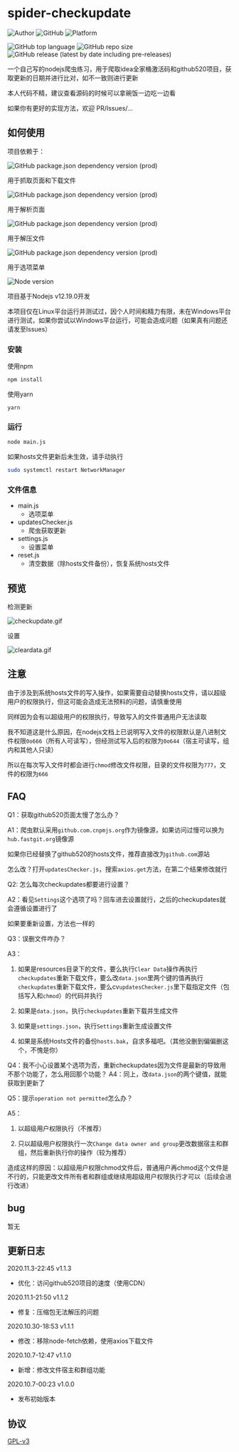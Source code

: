 # spider-checkupdate
![Author](https://img.shields.io/static/v1?label=Author&message=Zorin&color=9cf&style=for-the-badge)
![GitHub](https://img.shields.io/github/license/PikaSama/spider-checkupdate?color=success&style=for-the-badge)
![Platform](https://img.shields.io/static/v1?label=Platform&message=Linux&color=orange&style=for-the-badge)

![GitHub top language](https://img.shields.io/github/languages/top/pikasama/spider-checkupdate?style=for-the-badge)
![GitHub repo size](https://img.shields.io/github/repo-size/PikaSama/spider-checkupdate?color=ff69b4&style=for-the-badge)
![GitHub release (latest by date including pre-releases)](https://img.shields.io/github/v/release/PikaSama/spider-checkupdate?color=%23007ec6&include_prereleases&style=for-the-badge)

一个自己写的nodejs爬虫练习，用于爬取idea全家桶激活码和github520项目，获取更新的日期并进行比对，如不一致则进行更新

本人代码不精，建议查看源码的时候可以拿碗饭一边吃一边看

如果你有更好的实现方法，欢迎 PR/Issues/...
## 如何使用
项目依赖于：

![GitHub package.json dependency version (prod)](https://img.shields.io/github/package-json/dependency-version/PikaSama/spider-checkupdate/axios?style=flat-square)

用于抓取页面和下载文件
   
![GitHub package.json dependency version (prod)](https://img.shields.io/github/package-json/dependency-version/PikaSama/spider-checkupdate/cheerio?style=flat-square)

用于解析页面
   
![GitHub package.json dependency version (prod)](https://img.shields.io/github/package-json/dependency-version/PikaSama/spider-checkupdate/node-stream-zip?style=flat-square)

用于解压文件
   
![GitHub package.json dependency version (prod)](https://img.shields.io/github/package-json/dependency-version/PikaSama/spider-checkupdate/inquirer?style=flat-square)

用于选项菜单
   
![Node version](https://img.shields.io/static/v1?label=node&message=>=12&color=success&style=flat-square)

项目基于Nodejs v12.19.0开发
   
本项目仅在Linux平台运行并测试过，因个人时间和精力有限，未在Windows平台进行测试，如果你尝试以Windows平台运行，可能会造成问题（如果真有问题还请发至Issues）

### 安装
使用npm
```bash
npm install
```
使用yarn
```
yarn
```

### 运行
```bash
node main.js
```

如果hosts文件更新后未生效，请手动执行
```bash
sudo systemctl restart NetworkManager
```
### 文件信息
 - main.js
   - 选项菜单
 - updatesChecker.js
   - 爬虫获取更新
 - settings.js
   - 设置菜单
 - reset.js
   - 清空数据（除hosts文件备份），恢复系统hosts文件
   
## 预览
检测更新

![checkupdate.gif](https://i.loli.net/2020/10/07/CIlLnAkGST1QD3J.gif)

设置

![cleardata.gif](https://i.loli.net/2020/10/07/jx2g1rhv3pQGKqF.gif)

## 注意
由于涉及到系统hosts文件的写入操作，如果需要自动替换hosts文件，请以超级用户的权限执行，但这可能会造成无法预料的问题，请慎重使用

同样因为会有以超级用户的权限执行，导致写入的文件普通用户无法读取

我不知道这是什么原因，在nodejs文档上已说明写入文件的权限默认是八进制文件权限`0o666`（所有人可读写），但经测试写入后的权限为`0o644`（宿主可读写，组内和其他人只读）

所以在每次写入文件时都会进行`chmod`修改文件权限，目录的文件权限为`777`，文件的权限为`666`

## FAQ
Q1：获取github520页面太慢了怎么办？

A1：爬虫默认采用`github.com.cnpmjs.org`作为镜像源，如果访问过慢可以换为`hub.fastgit.org`镜像源

如果你已经替换了github520的hosts文件，推荐直接改为`github.com`源站

怎么改？打开`updatesChecker.js`，搜索`axios.get`方法，在第二个结果修改就行

Q2: 怎么每次checkupdates都要进行设置？

A2：看见`Settings`这个选项了吗？回车进去设置就行，之后的checkupdates就会遵循设置进行了

如果要重新设置，方法也一样的

Q3：误删文件咋办？

A3：
1. 如果是resources目录下的文件，要么执行`Clear Data`操作再执行`checkupdates`重新下载文件，要么改`data.json`里两个键的值再执行`checkupdates`重新下载文件，要么cv`updatesChecker.js`里下载指定文件（包括写入和`chmod`）的代码并执行

2. 如果是`data.json`，执行`checkupdates`重新下载并生成文件

3. 如果是`settings.json`，执行`Settings`重新生成设置文件

4. 如果是系统Hosts文件的备份`hosts.bak`，自求多福吧。（其他没删到偏偏删这个，不愧是你）

Q4：我不小心设置某个选项为否，重新checkupdates因为文件是最新的导致用不那个功能了，怎么用回那个功能？
A4：同上，改`data.json`的两个键值，就能获取到更新了

Q5：提示`operation not permitted`怎么办？

A5：
1. 以超级用户权限执行（不推荐）

2. 只以超级用户权限执行一次`Change data owner and group`更改数据宿主和群组，然后重新执行你的操作（较为推荐）

造成这样的原因：以超级用户权限chmod文件后，普通用户再chmod这个文件是不行的，只能更改文件所有者和群组或继续用超级用户权限执行才可以（后续会进行改进）
## bug
暂无

## 更新日志
2020.11.3-22:45 v1.1.3 
- 优化：访问github520项目的速度（使用CDN）

2020.11.1-21:50 v1.1.2
- 修复：压缩包无法解压的问题

2020.10.30-18:53 v1.1.1
- 修改：移除node-fetch依赖，使用axios下载文件

2020.10.7-12:47 v1.1.0
- 新增：修改文件宿主和群组功能

2020.10.7-00:23 v1.0.0
- 发布初始版本
## 协议
[GPL-v3](http://www.gnu.org/licenses/gpl-3.0.en.html)
